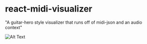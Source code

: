 # react-midi-visualizer

"A guitar-hero style visualizer that runs off of midi-json and an audio context"

![Alt Text](https://media.giphy.com/media/HT3nuWkZ2L8QDLKwRu/giphy.gif)
